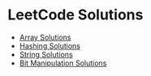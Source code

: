 ﻿# LeetCode Solutions
  * [Array Solutions](https://github.com/Devanshi212/DSA_LeetCode/tree/main/Arrays)  
  * [Hashing Solutions](https://github.com/Devanshi212/DSA_LeetCode/tree/main/Hashing)
  * [String Solutions](https://github.com/Devanshi212/DSA_LeetCode/tree/main/Strings)
  * [Bit Manipulation Solutions](https://github.com/Devanshi212/DSA_LeetCode/tree/main/Bit%20Manipulation)
 
